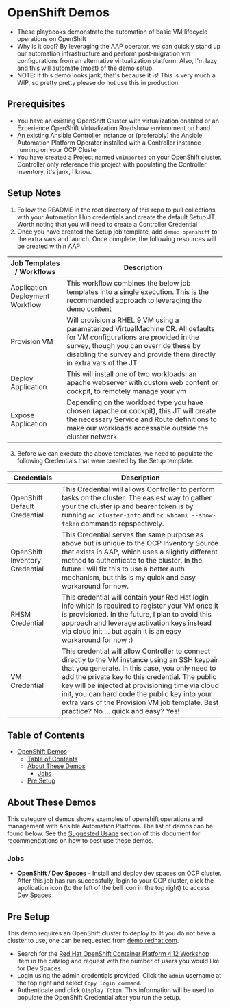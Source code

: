 # OpenShift Demos
- These playbooks demonstrate the automation of basic VM lifecycle operations on OpenShift
- Why is it cool? By leveraging the AAP operator, we can quickly stand up our automation infrastructure and perform post-migration vm configurations from an alternative virtualization platform. Also, I'm lazy and this will automate (most) of the demo setup.
- NOTE: If this demo looks jank, that's because it is! This is very much a WIP, so pretty pretty please do not use this in production.

## Prerequisites
- You have an existing OpenShift Cluster with virtualization enabled or an Experience OpenShift Virtualization Roadshow environment on hand
- An existing Ansible Controller instance or (preferably) the Ansible Automation Platform Operator installed with a Controller instance running on your OCP Cluster
- You have created a Project named ```vmimported``` on your OpenShift cluster. Controller only reference this project with populating the Controller inventory, it's jank, I know.

## Setup Notes
  1. Follow the README in the root directory of this repo to pull collections with your Automation Hub credentials and create the default Setup JT. Worth noting that you will need to create a Controller Credential 
  2. Once you have created the Setup job template, add ```demo: openshift``` to the extra vars and launch. Once complete, the following resources will be created within AAP:

| Job Templates / Workflows | Description
|-----------|-------------|
| Application Deployment Workflow | This workflow combines the below job templates into a single execution. This is the recommended approach to leveraging the demo content |
| Provision VM | Will provision a RHEL 9 VM using a paramaterized VirtualMachine CR. All defaults for VM configurations are provided in the survey, though you can override these by disabling the survey and provide them directly in extra vars of the JT |
| Deploy Application | This will install one of two workloads: an apache webserver with custom web content or cockpit, to remotely manage your vm |
| Expose Application | Depending on the workload type you have chosen (apache or cockpit), this JT will create the necessary Service and Route definitions to make our workloads accessable outside the cluster network |

  3. Before we can execute the above templates, we need to populate the following Credentials that were created by the Setup template. 

| Credentials | Description
|-----------|-------------|
| OpenShift Default Credential | This Credential will allows Controller to perform tasks on the cluster. The easiest way to gather your the cluster ip and bearer token is by running ```oc cluster-info``` and ```oc whoami --show-token``` commands repspectively. |
| OpenShift Inventory Credential | This Credential serves the same purpose as above but is unique to the OCP Inventory Source that exists in AAP, which uses a slightly different method to authenticate to the cluster. In the future I will fix this to use a better auth mechanism, but this is my quick and easy workaround for now. |
| RHSM Credential | This credential will contain your Red Hat login info which is required to register your VM once it is provisioned. In the future, I plan to avoid this approach and leverage activation keys instead via cloud init ... but again it is an easy workaround for now :) |
| VM Credential | This credential will allow Controller to connect directly to the VM instance using an SSH keypair that you generate. In this case, you only need to add the private key to this credential. The public key will be injected at provisioning time via cloud init, you can hard code the public key into your extra vars of the Provision VM job template. Best practice? No ... quick and easy? Yes!


## Table of Contents
- [OpenShift Demos](#openshift-demos)
  - [Table of Contents](#table-of-contents)
  - [About These Demos](#about-these-demos)
    - [Jobs](#jobs)
  - [Pre Setup](#pre-setup)

## About These Demos
This category of demos shows examples of openshift operations and management with Ansible Automation Platform. The list of demos can be found below. See the [Suggested Usage](#suggested-usage) section of this document for recommendations on how to best use these demos.

### Jobs
- [**OpenShift / Dev Spaces**](devspaces.yml) - Install and deploy dev spaces on OCP cluster. After this job has run successfully, login to your OCP cluster, click the application icon (to the left of the bell icon in the top right) to access Dev Spaces

## Pre Setup
This demo requires an OpenShift cluster to deploy to. If you do not have a cluster to use, one can be requested from [demo.redhat.com](https://demo.redhat.com).
- Search for the [Red Hat OpenShift Container Platform 4.12 Workshop](https://demo.redhat.com/catalog?item=babylon-catalog-prod/sandboxes-gpte.ocp412-wksp.prod&utm_source=webapp&utm_medium=share-link) item in the catalog and request with the number of users you would like for Dev Spaces.
- Login using the admin credentials provided. Click the `admin` username at the top right and select `Copy login command`.
- Authenticate and click `Display Token`. This information will be used to populate the OpenShift Credential after you run the setup.
